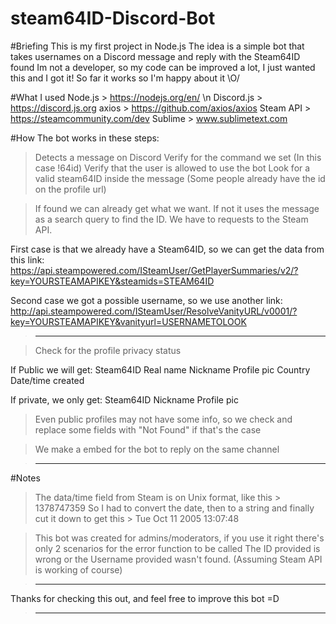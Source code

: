 # steam64ID-Discord-Bot

#Briefing
This is my first project in Node.js
The idea is a simple bot that takes usernames on a Discord message and reply with the Steam64ID found
Im not a developer, so my code can be improved a lot, I just wanted this and I got it!
So far it works so I'm happy about it \O/

#What I used
Node.js > https://nodejs.org/en/ \n
Discord.js > https://discord.js.org
axios > https://github.com/axios/axios
Steam API > https://steamcommunity.com/dev
Sublime > www.sublimetext.com

#How
The bot works in these steps:

>Detects a message on Discord
>Verify for the command we set (In this case !64id)
>Verify that the user is allowed to use the bot
>Look for a valid steam64ID inside the message (Some people already have the id on the profile url)

>If found we can already get what we want. If not it uses the message as a search query to find the ID.
We have to requests to the Steam API.

First case is that we already have a Steam64ID, so we can get the data from this link:
https://api.steampowered.com/ISteamUser/GetPlayerSummaries/v2/?key=YOURSTEAMAPIKEY&steamids=STEAM64ID

Second case we got a possible username, so we use another link:
http://api.steampowered.com/ISteamUser/ResolveVanityURL/v0001/?key=YOURSTEAMAPIKEY&vanityurl=USERNAMETOLOOK

>--------------------------

>Check for the profile privacy status

If Public we will get:
Steam64ID
Real name
Nickname
Profile pic
Country
Date/time created

If private, we only get:
Steam64ID
Nickname
Profile pic

>Even public profiles may not have some info, so we check and replace some fields with "Not Found" if that's the case

>We make a embed for the bot to reply on the same channel

>---------------------------------------------------------------------------------------------------------

#Notes

>The data/time field from Steam is on Unix format, like this > 1378747359
So I had to convert the date, then to a string and finally cut it down to get this > Tue Oct 11 2005 13:07:48

>This bot was created for admins/moderators, if you use it right there's only 2 scenarios for the error function to be called
The ID provided is wrong or the Username provided wasn't found. (Assuming Steam API is working of course)

>---------------------------------------------------------------------------------------------------------

Thanks for checking this out, and feel free to improve this bot =D

>---------------------------------------------------------------------------------------------------------
